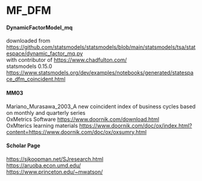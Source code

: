 # MF_DFM

#### DynamicFactorModel_mq 
downloaded from https://github.com/statsmodels/statsmodels/blob/main/statsmodels/tsa/statespace/dynamic_factor_mq.py
<br> with contributor of https://www.chadfulton.com/
<br> statsmodels 0.15.0 https://www.statsmodels.org/dev/examples/notebooks/generated/statespace_dfm_coincident.html
#### MM03
Mariano_Murasawa_2003_A new coincident index of business cycles based on monthly and quarterly series
<br> OxMetrics Software https://www.doornik.com/download.html
<br> OxMterics learning materials https://www.doornik.com/doc/ox/index.html?content=https://www.doornik.com/doc/ox/oxsumry.html

#### Scholar Page 
https://sjkoopman.net/SJresearch.html 
<br> https://aruoba.econ.umd.edu/
<br> https://www.princeton.edu/~mwatson/
